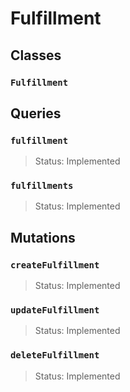 # Fulfillment

## Classes

### `Fulfillment`

## Queries

### `fulfillment`
> Status: Implemented

### `fulfillments`
> Status: Implemented

## Mutations

### `createFulfillment`

> Status: Implemented

### `updateFulfillment`

> Status: Implemented

### `deleteFulfillment`

> Status: Implemented

